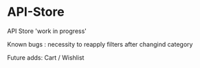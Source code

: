 # API-Store
API Store 'work in progress'

Known bugs : necessity to reapply filters after changind category

Future adds: Cart / Wishlist

